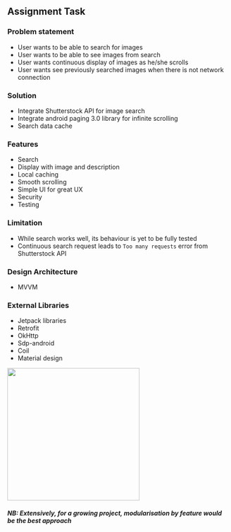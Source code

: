 ## Assignment Task

### Problem statement
- User wants to be able to search for images
- User wants to be able to see images from search
- User wants continuous display of images as he/she scrolls
- User wants see previously searched images when there is not network connection

### Solution
- Integrate Shutterstock API for image search
- Integrate android paging 3.0 library for infinite scrolling 
- Search data cache

### Features
- Search
- Display with image and description
- Local caching
- Smooth scrolling
- Simple UI for great UX
- Security
- Testing

### Limitation
- While search works well, its behaviour is yet to be fully tested
- Continuous search request leads to `Too many requests` error from Shutterstock API

### Design Architecture
- MVVM

### External Libraries
- Jetpack libraries
- Retrofit
- OkHttp
- Sdp-android
- Coil
- Material design

<img src="https://user-images.githubusercontent.com/21008156/138369448-ff8da4b3-fd3a-4485-8d75-05096461b3ca.png" width="300" />

##### NB: Extensively, for a growing project, modularisation by feature would be the best approach
